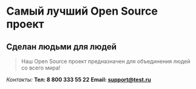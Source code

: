 # Самый лучший Open Source проект

## Сделан людьми для людей

> Наш Open Source проект предназначен для объединения людей со всего мира!

_Контакты:_
**Тел: 8 800 333 55 22**
**Email: support@test.ru**